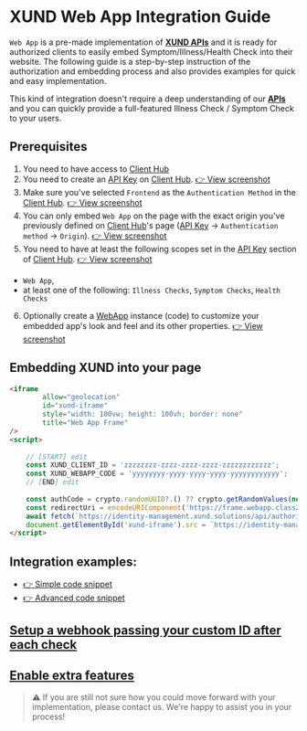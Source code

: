 # XUND Web App Integration Guide

`Web App` is a pre-made implementation of **[XUND APIs](https://xund-api-documentation.scrollhelp.site/xund-api-documentation/latest/general-information)** and it is ready for authorized clients to easily embed Symptom/Illness/Health Check into their website. The following guide is a step-by-step instruction of the authorization and embedding process and also provides examples for quick and easy implementation.

This kind of integration doesn't require a deep understanding of our **[APIs](https://xund-api-documentation.scrollhelp.site/xund-api-documentation/latest/general-information)** and you can quickly provide a full-featured Illness Check / Symptom Check to your users. 

## Prerequisites

1. You need to have access to [Client Hub](https://clienthub.xund.solutions/)
2. You need to create an [API Key](https://clienthub.beta.xund.solutions/key) on [Client Hub](https://clienthub.xund.solutions/).  [👉 View screenshot](readme-assets/clienthub-apikey-create.png) 
3. Make sure you've selected `Frontend` as the `Authentication Method` in the [Client Hub](https://clienthub.xund.solutions/). [👉 View screenshot](readme-assets/clienthub-apikey-frontend.png)
4. You can only embed `Web App` on the page with the exact origin you've previously defined on [Client Hub](https://clienthub.xund.solutions/)'s page ([API Key](https://clienthub.beta.xund.solutions/key/) → `Authentication method` → `Origin`). [👉 View screenshot](readme-assets/clienthub-apikey-origin.png)
5. You need to have at least the following scopes set in the [API Key](https://clienthub.beta.xund.solutions/key/) section of [Client Hub](https://clienthub.xund.solutions/).  [👉 View screenshot](readme-assets/clienthub-apikey-scopes.png) 
* `Web App`, 
* at least one of the following: `Illness Checks`, `Symptom Checks`, `Health Checks`
6. Optionally create a [WebApp](https://clienthub.beta.xund.solutions/webApp/) instance (code) to customize your embedded app's look and feel and its other properties. [👉 View screenshot](readme-assets/clienthub-webapp-customize.png)

## Embedding XUND into your page
```html
<iframe
        allow="geolocation"
        id="xund-iframe"
        style="width: 100vw; height: 100vh; border: none"
        title="Web App Frame"
/>
<script>
    
    // [START] edit
    const XUND_CLIENT_ID = 'zzzzzzzz-zzzz-zzzz-zzzz-zzzzzzzzzzzz';
    const XUND_WEBAPP_CODE = 'yyyyyyyy-yyyy-yyyy-yyyy-yyyyyyyyyyyy';
    // [END] edit
    
    const authCode = crypto.randomUUID?.() ?? crypto.getRandomValues(new Uint32Array(40)).join('')
    const redirectUri = encodeURIComponent('https://frame.webapp.class2.xund.solutions/' + XUND_WEBAPP_CODE)
    await fetch(`https://identity-management.xund.solutions/api/authorize?clientId=${XUND_CLIENT_ID}&authCode=${authCode}`)
    document.getElementById('xund-iframe').src = `https://identity-management.xund.solutions/api/token?clientId=${XUND_CLIENT_ID}&authCode=${authCode}&redirectUri=${redirectUri}`
</script>
```

## Integration examples:

* [👉 Simple code snippet](simple.html)
* [👉 Advanced code snippet](advanced/advanced.js)


## [Setup a webhook passing your custom ID after each check](webhook.md)

## [Enable extra features](extra-features.md)

> ⚠️ If you are still not sure how you could move forward with your implementation, please contact us. We're happy to assist you in your process!
